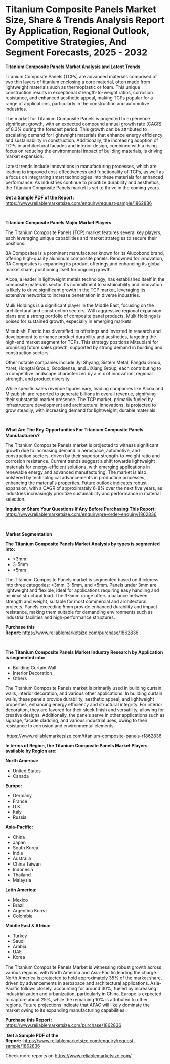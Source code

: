 <p><h1>Titanium Composite Panels Market Size, Share & Trends Analysis Report By Application, Regional Outlook, Competitive Strategies, And Segment Forecasts, 2025 - 2032</h1></p><p><strong>Titanium Composite Panels Market Analysis and Latest Trends</strong></p>
<p><p>Titanium Composite Panels (TCPs) are advanced materials comprised of two thin layers of titanium enclosing a core material, often made from lightweight materials such as thermoplastic or foam. This unique construction results in exceptional strength-to-weight ratios, corrosion resistance, and enhanced aesthetic appeal, making TCPs popular for a range of applications, particularly in the construction and automotive industries.</p><p>The market for Titanium Composite Panels is projected to experience significant growth, with an expected compound annual growth rate (CAGR) of 8.3% during the forecast period. This growth can be attributed to escalating demand for lightweight materials that enhance energy efficiency and sustainability in construction. Additionally, the increasing adoption of TCPs in architectural facades and interior design, combined with a rising focus on reducing the environmental impact of building materials, is driving market expansion.</p><p>Latest trends include innovations in manufacturing processes, which are leading to improved cost-effectiveness and functionality of TCPs, as well as a focus on integrating smart technologies into these materials for enhanced performance. As industries continue to prioritize durability and aesthetics, the Titanium Composite Panels market is set to thrive in the coming years.</p></p>
<p><strong>Get a Sample PDF of the Report:&nbsp;</strong> <a href="https://www.reliablemarketsize.com/enquiry/request-sample/1862836?utm_campaign=1886&utm_medium=2&utm_source=Github&utm_content=ia&utm_term=04022025&utm_id=titanium-composite-panels">https://www.reliablemarketsize.com/enquiry/request-sample/1862836</a></p>
<p>&nbsp;</p>
<p><strong>Titanium Composite Panels Major Market Players</strong></p>
<p><p>The Titanium Composite Panels (TCP) market features several key players, each leveraging unique capabilities and market strategies to secure their positions. </p><p>3A Composites is a prominent manufacturer known for its Alucobond brand, offering high-quality aluminum composite panels. Renowned for innovation, 3A Composites is expanding its product offerings and enhancing its global market share, positioning itself for ongoing growth. </p><p>Alcoa, a leader in lightweight metals technology, has established itself in the composite materials sector. Its commitment to sustainability and innovation is likely to drive significant growth in the TCP market, leveraging its extensive networks to increase penetration in diverse industries.</p><p>Mulk Holdings is a significant player in the Middle East, focusing on the architectural and construction sectors. With aggressive regional expansion plans and a strong portfolio of composite panel products, Mulk Holdings is poised for sustained growth, especially in emerging markets.</p><p>Mitsubishi Plastic has diversified its offerings and invested in research and development to enhance product durability and aesthetics, targeting the high-end market segment for TCPs. This strategy positions Mitsubishi for promising future sales growth, supported by strong demand in building and construction sectors.</p><p>Other notable companies include Jyi Shyang, Sistem Metal, Fangda Group, Yaret, Hongtai Group, Goodsense, and JiXiang Group, each contributing to a competitive landscape characterized by a mix of innovation, regional strength, and product diversity.</p><p>While specific sales revenue figures vary, leading companies like Alcoa and Mitsubishi are reported to generate billions in overall revenue, signifying their substantial market presence. The TCP market, primarily fueled by infrastructure development and architectural innovations, is projected to grow steadily, with increasing demand for lightweight, durable materials.</p></p>
<p>&nbsp;</p>
<p><strong>What Are The Key Opportunities For Titanium Composite Panels Manufacturers?</strong></p>
<p><p>The Titanium Composite Panels market is projected to witness significant growth due to increasing demand in aerospace, automotive, and construction sectors, driven by their superior strength-to-weight ratio and corrosion resistance. Current trends suggest a shift towards lightweight materials for energy-efficient solutions, with emerging applications in renewable energy and advanced manufacturing. The market is also bolstered by technological advancements in production processes, enhancing the material's properties. Future outlook indicates robust expansion, with a CAGR of approximately 6-8% over the next five years, as industries increasingly prioritize sustainability and performance in material selection.</p></p>
<p><strong>Inquire or Share Your Questions If Any Before Purchasing This Report:</strong> <a href="https://www.reliablemarketsize.com/enquiry/pre-order-enquiry/1862836?utm_campaign=1886&utm_medium=2&utm_source=Github&utm_content=ia&utm_term=04022025&utm_id=titanium-composite-panels">https://www.reliablemarketsize.com/enquiry/pre-order-enquiry/1862836</a></p>
<p>&nbsp;</p>
<p><strong>Market Segmentation</strong></p>
<p><strong>The Titanium Composite Panels Market Analysis by types is segmented into:</strong></p>
<p><ul><li><3mm</li><li>3-5mm</li><li>>5mm</li></ul></p>
<p><p>The Titanium Composite Panels market is segmented based on thickness into three categories: <3mm, 3-5mm, and >5mm. Panels under 3mm are lightweight and flexible, ideal for applications requiring easy handling and minimal structural load. The 3-5mm range offers a balance between strength and weight, suitable for most commercial and architectural projects. Panels exceeding 5mm provide enhanced durability and impact resistance, making them suitable for demanding environments such as industrial facilities and high-performance structures.</p></p>
<p><strong>Purchase this Report:&nbsp;</strong><a href="https://www.reliablemarketsize.com/purchase/1862836?utm_campaign=1886&utm_medium=2&utm_source=Github&utm_content=ia&utm_term=04022025&utm_id=titanium-composite-panels">https://www.reliablemarketsize.com/purchase/1862836</a></p>
<p>&nbsp;</p>
<p><strong>The Titanium Composite Panels Market Industry Research by Application is segmented into:</strong></p>
<p><ul><li>Building Curtain Wall</li><li>Interior Decoration</li><li>Others</li></ul></p>
<p><p>The Titanium Composite Panels market is primarily used in building curtain walls, interior decoration, and various other applications. In building curtain walls, these panels provide durability, aesthetic appeal, and lightweight properties, enhancing energy efficiency and structural integrity. For interior decoration, they are favored for their sleek finish and versatility, allowing for creative designs. Additionally, the panels serve in other applications such as signage, facade cladding, and various industrial uses, owing to their resistance to corrosion and environmental elements.</p></p>
<p><a href="https://www.reliablemarketsize.com/titanium-composite-panels-r1862836?utm_campaign=1886&utm_medium=2&utm_source=Github&utm_content=ia&utm_term=04022025&utm_id=titanium-composite-panels">&nbsp;https://www.reliablemarketsize.com/titanium-composite-panels-r1862836</a></p>
<p><strong>In terms of Region, the Titanium Composite Panels Market Players available by Region are:</strong></p>
<p>
    <p> <strong> North America: </strong>
        <ul>
            <li>United States</li>
            <li>Canada</li>
        </ul>
        </p> 
    <p> <strong> Europe: </strong>
        <ul>
            <li>Germany</li>
            <li>France</li>
            <li>U.K.</li>
            <li>Italy</li>
            <li>Russia</li>
        </ul>
        </p> 
    <p> <strong> Asia-Pacific: </strong>
        <ul>
            <li>China</li>
            <li>Japan</li>
            <li>South Korea</li>
            <li>India</li>
            <li>Australia</li>
            <li>China Taiwan</li>
            <li>Indonesia</li>
            <li>Thailand</li>
            <li>Malaysia</li>
        </ul>
        </p> 
    <p> <strong> Latin America: </strong>
        <ul>
            <li>Mexico</li>
            <li>Brazil</li>
            <li>Argentina Korea</li>
            <li>Colombia</li>
        </ul>
        </p> 
    <p> <strong> Middle East & Africa: </strong>
        <ul>
            <li>Turkey</li>
            <li>Saudi</li>
            <li>Arabia</li>
            <li>UAE</li>
            <li>Korea</li>
        </ul>
    </p>
    </p>
<p><p>The Titanium Composite Panels Market is witnessing robust growth across various regions, with North America and Asia-Pacific leading the charge. North America is projected to hold approximately 35% of the market share, driven by advancements in aerospace and architectural applications. Asia-Pacific follows closely, accounting for around 30%, fueled by increasing industrialization and urbanization, particularly in China. Europe is expected to capture about 25%, while the remaining 10% is attributed to other regions. Future projections indicate that APAC will likely dominate the market owing to its expanding manufacturing capabilities.</p></p>
<p><strong>Purchase this Report: </strong><a href="https://www.reliablemarketsize.com/purchase/1862836?utm_campaign=1886&utm_medium=2&utm_source=Github&utm_content=ia&utm_term=04022025&utm_id=titanium-composite-panels">https://www.reliablemarketsize.com/purchase/1862836</a></p>
<p>&nbsp;<strong>Get a Sample PDF of the Report:&nbsp;&nbsp;</strong><a href="https://www.reliablemarketsize.com/enquiry/request-sample/1862836?utm_campaign=1886&utm_medium=2&utm_source=Github&utm_content=ia&utm_term=04022025&utm_id=titanium-composite-panels">https://www.reliablemarketsize.com/enquiry/request-sample/1862836</a></p>
<p><strong></strong></p>
<p>Check more reports on <a href="https://www.reliablemarketsize.com/?utm_campaign=1886&utm_medium=2&utm_source=Github&utm_content=ia&utm_term=04022025&utm_id=titanium-composite-panels">https://www.reliablemarketsize.com/</a></p>